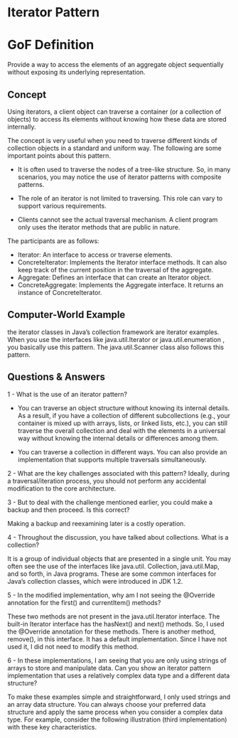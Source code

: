 
# Iterator Pattern

# GoF Definition

Provide a way to access the elements of an aggregate object sequentially without exposing its underlying representation.

## Concept

Using iterators, a client object can traverse a container 
(or a collection of objects) to access its elements without knowing how these data are stored internally. 

The concept is very useful when you need to traverse different kinds of collection objects in a standard and uniform way.
The following are some important points about this pattern.

- It is often used to traverse the nodes of a tree-like structure. 
So, in many scenarios, you may notice the use of iterator patterns with composite patterns.

- The role of an iterator is not limited to traversing. This role can vary to support various requirements.
- Clients cannot see the actual traversal mechanism. 
A client program only uses the iterator methods that are public in nature.

The participants are as follows:

- Iterator: An interface to access or traverse elements.
- ConcreteIterator: Implements the Iterator interface methods. 
  It can also keep track of the current position in the traversal of the aggregate.
- Aggregate: Defines an interface that can create an Iterator object.
- ConcreteAggregate: Implements the Aggregate interface. It returns an
  instance of ConcreteIterator.

## Computer-World Example

the iterator classes in Java’s collection framework are iterator examples. 
When you use the interfaces like java.util.Iterator or java.util.enumeration , you basically use this pattern.
The java.util.Scanner class also follows this pattern.

## Questions & Answers

1 - What is the use of an iterator pattern?
- You can traverse an object structure without knowing its internal details. 
As a result, if you have a collection of different subcollections 
(e.g., your container is mixed up with arrays, lists, or linked lists, etc.), 
you can still traverse the overall collection and deal with the elements in 
a universal way without knowing the internal details or differences among them.

- You can traverse a collection in different ways. 
You can also provide an implementation that supports multiple traversals simultaneously.

2 - What are the key challenges associated with this pattern?
Ideally, during a traversal/iteration process, you should not
perform any accidental modification to the core architecture.

3 - But to deal with the challenge mentioned earlier, you could
make a backup and then proceed. Is this correct?

Making a backup and reexamining later is a costly operation.

4 - Throughout the discussion, you have talked about collections.  What is a collection?

It is a group of individual objects that are presented in a single unit. 
You may often see the use of the interfaces like java.util. 
Collection, java.util.Map, and so forth, in Java programs. 
These are some common interfaces for Java’s collection classes, which were introduced in JDK 1.2.

5 - In the modified implementation, why am I not seeing the @Override annotation for the first() and currentItem() methods?

These two methods are not present in the java.util.Iterator interface. 
The built-in Iterator interface has the hasNext() and next() methods. 
So, I used the @Override annotation for these methods. 
There is another method, remove(), in this interface. It has a default implementation. 
Since I have not used it, I did not need to modify this method.

6 - In these implementations, I am seeing that you are only using strings of arrays to store and manipulate data. 
Can you show an iterator pattern implementation that uses a relatively complex data type and a different data structure?


To make these examples simple and straightforward, I only used strings and an array data structure. 
You can always choose your preferred data structure and apply the same process when you consider a complex data type. 
For example, consider the following illustration (third implementation) with these key characteristics.
